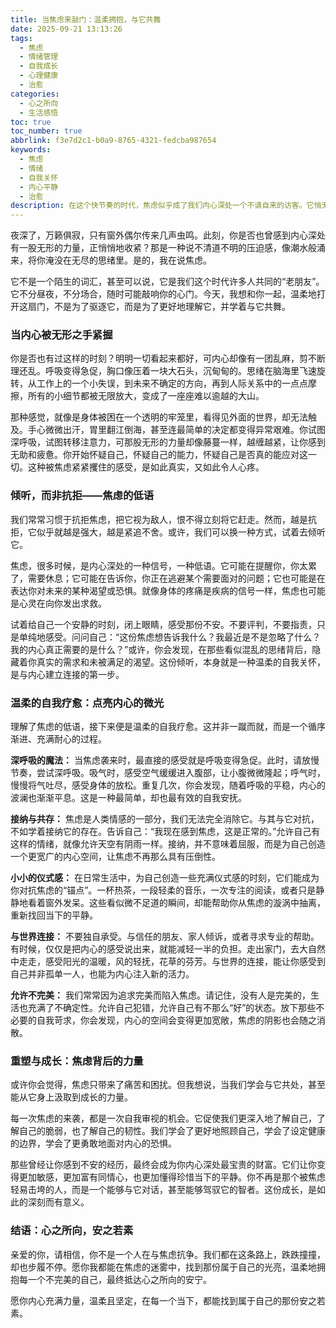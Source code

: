 ```yaml
---
title: 当焦虑来敲门：温柔拥抱，与它共舞
date: 2025-09-21 13:13:26
tags:
  - 焦虑
  - 情绪管理
  - 自我成长
  - 心理健康
  - 治愈
categories:
  - 心之所向
  - 生活感悟
toc: true
toc_number: true
abbrlink: f3e7d2c1-b0a9-8765-4321-fedcba987654
keywords:
  - 焦虑
  - 情绪
  - 自我关怀
  - 内心平静
  - 治愈
description: 在这个快节奏的时代，焦虑似乎成了我们内心深处一个不请自来的访客。它悄无声息地潜入，有时是细密的担忧，有时是突如其来的恐慌，紧紧攫住我们的心。这篇文章，想与你一同温柔地审视这份不安，倾听它背后的低语，并找到与它共存、甚至共舞的智慧与勇气。愿我们都能在焦虑的迷雾中，点亮内心的微光，寻回那份久违的平静与力量。
---
```


夜深了，万籁俱寂，只有窗外偶尔传来几声虫鸣。此刻，你是否也曾感到内心深处有一股无形的力量，正悄悄地收紧？那是一种说不清道不明的压迫感，像潮水般涌来，将你淹没在无尽的思绪里。是的，我在说焦虑。

它不是一个陌生的词汇，甚至可以说，它是我们这个时代许多人共同的“老朋友”。它不分昼夜，不分场合，随时可能敲响你的心门。今天，我想和你一起，温柔地打开这扇门，不是为了驱逐它，而是为了更好地理解它，并学着与它共舞。

### 当内心被无形之手紧握

你是否也有过这样的时刻？明明一切看起来都好，可内心却像有一团乱麻，剪不断理还乱。呼吸变得急促，胸口像压着一块大石头，沉甸甸的。思绪在脑海里飞速旋转，从工作上的一个小失误，到未来不确定的方向，再到人际关系中的一点点摩擦，所有的小细节都被无限放大，变成了一座座难以逾越的大山。

那种感觉，就像是身体被困在一个透明的牢笼里，看得见外面的世界，却无法触及。手心微微出汗，胃里翻江倒海，甚至连最简单的决定都变得异常艰难。你试图深呼吸，试图转移注意力，可那股无形的力量却像藤蔓一样，越缠越紧，让你感到无助和疲惫。你开始怀疑自己，怀疑自己的能力，怀疑自己是否真的能应对这一切。这种被焦虑紧紧攫住的感受，是如此真实，又如此令人心疼。

### 倾听，而非抗拒——焦虑的低语

我们常常习惯于抗拒焦虑，把它视为敌人，恨不得立刻将它赶走。然而，越是抗拒，它似乎就越是强大，越是紧追不舍。或许，我们可以换一种方式，试着去倾听它。

焦虑，很多时候，是内心深处的一种信号，一种低语。它可能在提醒你，你太累了，需要休息；它可能在告诉你，你正在逃避某个需要面对的问题；它也可能是在表达你对未来的某种渴望或恐惧。就像身体的疼痛是疾病的信号一样，焦虑也可能是心灵在向你发出求救。

试着给自己一个安静的时刻，闭上眼睛，感受那份不安。不要评判，不要指责，只是单纯地感受。问问自己：“这份焦虑想告诉我什么？我最近是不是忽略了什么？我的内心真正需要的是什么？”或许，你会发现，在那些看似混乱的思绪背后，隐藏着你真实的需求和未被满足的渴望。这份倾听，本身就是一种温柔的自我关怀，是与内心建立连接的第一步。

### 温柔的自我疗愈：点亮内心的微光

理解了焦虑的低语，接下来便是温柔的自我疗愈。这并非一蹴而就，而是一个循序渐进、充满耐心的过程。

**深呼吸的魔法：** 当焦虑袭来时，最直接的感受就是呼吸变得急促。此时，请放慢节奏，尝试深呼吸。吸气时，感受空气缓缓进入腹部，让小腹微微隆起；呼气时，慢慢将气吐尽，感受身体的放松。重复几次，你会发现，随着呼吸的平稳，内心的波澜也渐渐平息。这是一种最简单，却也最有效的自我安抚。

**接纳与共存：** 焦虑是人类情感的一部分，我们无法完全消除它。与其与它对抗，不如学着接纳它的存在。告诉自己：“我现在感到焦虑，这是正常的。”允许自己有这样的情绪，就像允许天空有阴雨一样。接纳，并不意味着屈服，而是为自己创造一个更宽广的内心空间，让焦虑不再那么具有压倒性。

**小小的仪式感：** 在日常生活中，为自己创造一些充满仪式感的时刻，它们能成为你对抗焦虑的“锚点”。一杯热茶，一段轻柔的音乐，一次专注的阅读，或者只是静静地看着窗外发呆。这些看似微不足道的瞬间，却能帮助你从焦虑的漩涡中抽离，重新找回当下的平静。

**与世界连接：** 不要独自承受。与信任的朋友、家人倾诉，或者寻求专业的帮助。有时候，仅仅是把内心的感受说出来，就能减轻一半的负担。走出家门，去大自然中走走，感受阳光的温暖，风的轻抚，花草的芬芳。与世界的连接，能让你感受到自己并非孤单一人，也能为内心注入新的活力。

**允许不完美：** 我们常常因为追求完美而陷入焦虑。请记住，没有人是完美的，生活也充满了不确定性。允许自己犯错，允许自己有不那么“好”的状态。放下那些不必要的自我苛求，你会发现，内心的空间会变得更加宽敞，焦虑的阴影也会随之消散。

### 重塑与成长：焦虑背后的力量

或许你会觉得，焦虑只带来了痛苦和困扰。但我想说，当我们学会与它共处，甚至能从它身上汲取到成长的力量。

每一次焦虑的来袭，都是一次自我审视的机会。它促使我们更深入地了解自己，了解自己的脆弱，也了解自己的韧性。我们学会了更好地照顾自己，学会了设定健康的边界，学会了更勇敢地面对内心的恐惧。

那些曾经让你感到不安的经历，最终会成为你内心深处最宝贵的财富。它们让你变得更加敏感，更加富有同情心，也更加懂得珍惜当下的平静。你不再是那个被焦虑轻易击垮的人，而是一个能够与它对话，甚至能够驾驭它的智者。这份成长，是如此的深刻而有意义。

### 结语：心之所向，安之若素

亲爱的你，请相信，你不是一个人在与焦虑抗争。我们都在这条路上，跌跌撞撞，却也步履不停。愿你我都能在焦虑的迷雾中，找到那份属于自己的光亮，温柔地拥抱每一个不完美的自己，最终抵达心之所向的安宁。

愿你内心充满力量，温柔且坚定，在每一个当下，都能找到属于自己的那份安之若素。